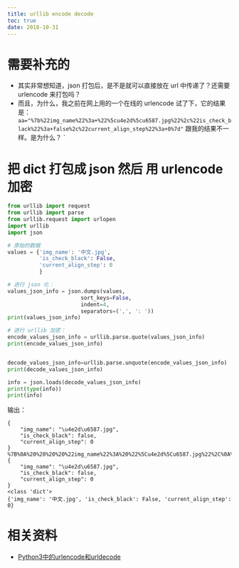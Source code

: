 ```yaml
---
title: urllib encode decode
toc: true
date: 2018-10-31
---
```

# 需要补充的

- 其实非常想知道，json 打包后，是不是就可以直接放在 url 中传递了？还需要 urlencode 来打包吗？
- 而且，为什么，我之前在网上用的一个在线的 urlencode 试了下，它的结果是：`aa="%7b%22img_name%22%3a+%22%5cu4e2d%5cu6587.jpg%22%2c%22is_check_black%22%3a+false%2c%22current_align_step%22%3a+0%7d"` 跟我的结果不一样。是为什么？
`

# 把 dict 打包成 json 然后 用 urlencode 加密



```python
from urllib import request
from urllib import parse
from urllib.request import urlopen
import urllib
import json

# 原始的数据
values = {'img_name': '中文.jpg',
          'is_check_black': False,
          'current_align_step': 0
          }

# 进行 json 化：
values_json_info = json.dumps(values,
                       sort_keys=False,
                       indent=4,
                       separators=(',', ': '))
print(values_json_info)

# 进行 urllib 加密：
encode_values_json_info = urllib.parse.quote(values_json_info)
print(encode_values_json_info)


decode_values_json_info=urllib.parse.unquote(encode_values_json_info)
print(decode_values_json_info)

info = json.loads(decode_values_json_info)
print(type(info))
print(info)
```


输出：

```
{
    "img_name": "\u4e2d\u6587.jpg",
    "is_check_black": false,
    "current_align_step": 0
}
%7B%0A%20%20%20%20%22img_name%22%3A%20%22%5Cu4e2d%5Cu6587.jpg%22%2C%0A%20%20%20%20%22is_check_black%22%3A%20false%2C%0A%20%20%20%20%22current_align_step%22%3A%200%0A%7D
{
    "img_name": "\u4e2d\u6587.jpg",
    "is_check_black": false,
    "current_align_step": 0
}
<class 'dict'>
{'img_name': '中文.jpg', 'is_check_black': False, 'current_align_step': 0}
```




# 相关资料

- [Python3中的urlencode和urldecode](https://blog.csdn.net/qq_39377696/article/details/80454950)

